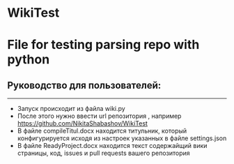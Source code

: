 # WikiTest
# File for testing parsing repo with python
## Руководство для пользователей:
***
* Запуск происходит из файла wiki.py 
* После этого нужно ввести url репозитория , например https://github.com/NikitaShabashov/WikiTest
* В файле compileTitul.docx находится титульник, который конфигурируется исходя из настроек указанных в файле settings.json
* В файле ReadyProject.docx находится текст содержайщий вики страницы, код, issues и pull requests вашего репозитория 

